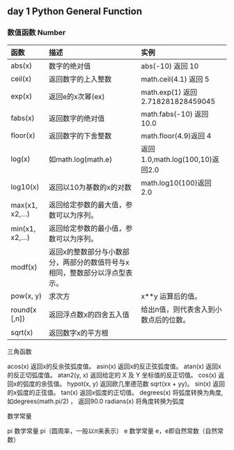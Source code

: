 ## day 1 Python General Function

### 数值函数 Number

|函数|	描述|	实例|
|:----|:----|:----|
|abs(x) | 数字的绝对值 |abs(-10) 返回 10|
|ceil(x)| 返回数字的上入整数|math.ceil(4.1) 返回 5|
|exp(x) |返回e的x次幂(ex) |math.exp(1) 返回2.718281828459045|
|fabs(x) |返回数字的绝对值|math.fabs(-10) 返回10.0|
|floor(x) |返回数字的下舍整数|math.floor(4.9)返回 4|
|log(x) |如math.log(math.e) |返回1.0,math.log(100,10)返回2.0|
|log10(x)| 返回以10为基数的x的对数|math.log10(100)返回 2.0|
|max(x1, x2,…) |返回给定参数的最大值，参数可以为序列。||
|min(x1, x2,…) |返回给定参数的最小值，参数可以为序列。||
|modf(x)| 返回x的整数部分与小数部分，两部分的数值符号与x相同，整数部分以浮点型表示。||
|pow(x, y)|求次方 |x**y 运算后的值。|
|round(x [,n]) |返回浮点数x的四舍五入值|给出n值，则代表舍入到小数点后的位数。|
|sqrt(x)| 返回数字x的平方根| |


三角函数

acos(x) 返回x的反余弦弧度值。
asin(x) 返回x的反正弦弧度值。
atan(x) 返回x的反正切弧度值。
atan2(y, x) 返回给定的 X 及 Y 坐标值的反正切值。
cos(x) 返回x的弧度的余弦值。
hypot(x, y) 返回欧几里德范数 sqrt(xx + yy)。
sin(x) 返回的x弧度的正弦值。
tan(x) 返回x弧度的正切值。
degrees(x) 将弧度转换为角度,如degrees(math.pi/2) ， 返回90.0
radians(x) 将角度转换为弧度

数学常量

pi 数学常量 pi（圆周率，一般以π来表示）
e 数学常量 e，e即自然常数（自然常数）


